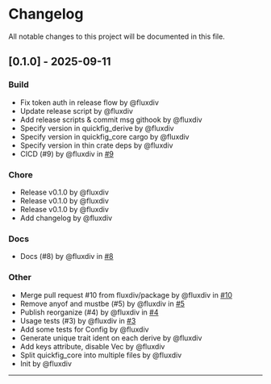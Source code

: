 # Changelog

All notable changes to this project will be documented in this file.

## [0.1.0] - 2025-09-11

### Build
- Fix token auth in release flow by @fluxdiv
- Update release script by @fluxdiv
- Add release scripts & commit msg githook by @fluxdiv
- Specify version in quickfig_derive by @fluxdiv
- Specify version in quickfig_core cargo by @fluxdiv
- Specify version in thin crate deps by @fluxdiv
- CICD (#9) by @fluxdiv in [#9](https://github.com/fluxdiv/quickfig/pull/9)

### Chore
- Release v0.1.0 by @fluxdiv
- Release v0.1.0 by @fluxdiv
- Release v0.1.0 by @fluxdiv
- Add changelog by @fluxdiv

### Docs
- Docs (#8) by @fluxdiv in [#8](https://github.com/fluxdiv/quickfig/pull/8)

### Other
- Merge pull request #10 from fluxdiv/package by @fluxdiv in [#10](https://github.com/fluxdiv/quickfig/pull/10)
- Remove anyof and mustbe (#5) by @fluxdiv in [#5](https://github.com/fluxdiv/quickfig/pull/5)
- Publish reorganize (#4) by @fluxdiv in [#4](https://github.com/fluxdiv/quickfig/pull/4)
- Usage tests (#3) by @fluxdiv in [#3](https://github.com/fluxdiv/quickfig/pull/3)
- Add some tests for Config by @fluxdiv
- Generate unique trait ident on each derive by @fluxdiv
- Add keys attribute, disable Vec<AllowedType> by @fluxdiv
- Split quickfig_core into multiple files by @fluxdiv
- Init by @fluxdiv

---
